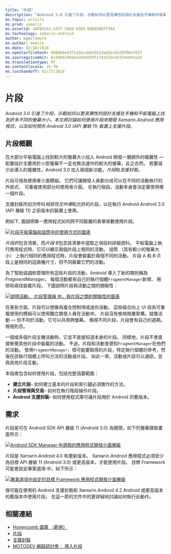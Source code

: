 ```yaml
---
title: "片段"
description: "Android 3.0 引進了片段，示範如何以更具彈性的設計支援在手機和平板電腦上找到許多不同的螢幕大小。 本文將討論如何使用片段來開發 Xamarin.Android 應用程式，以及如何預先 Android 3.0 (API 層級 11) 裝置上支援片段。"
ms.topic: article
ms.prod: xamarin
ms.assetid: 1AFB4242-A337-F8E0-83D9-B8D850D7F384
ms.technology: xamarin-android
author: mgmclemore
ms.author: mamcle
ms.date: 02/16/2018
ms.openlocfilehash: 0486b9e4371a1bcab02921da42bcb929f00a782f
ms.sourcegitcommit: 6cd40d190abe38edd50fc74331be15324a845a28
ms.translationtype: MT
ms.contentlocale: zh-TW
ms.lasthandoff: 02/27/2018
---
```

# <a name="fragments"></a>片段

_Android 3.0 引進了片段，示範如何以更具彈性的設計支援在手機和平板電腦上找到許多不同的螢幕大小。本文將討論如何使用片段來開發 Xamarin.Android 應用程式，以及如何預先 Android 3.0 (API 層級 11) 裝置上支援片段。_

## <a name="fragments-overview"></a>片段概觀

在大部分平板電腦上找到較大的螢幕大小加入 Android 開發一層額外的複雜性 — 配置設計主要用於小型螢幕不一定也無法運作的較大的螢幕，反之亦然。 若要減少此導入的複雜性，Android 3.0 加入兩個新功能，*片段*和*支援封裝*。

片段可視為使用者介面模組。 它們可讓開發人員劃分成可以在不同的活動執行的外掛式、 可重複使用部分的使用者介面。 在執行階段，活動本身會決定要使用哪一個片段。

支援封裝所初次呼叫*相容性文件庫*和允許的片段，以在執行 Android Android 3.0 (API 層級 11) 之前版本的裝置上使用。

例如下, 圖說明單一應用程式如何跨不同裝置的表單係數使用片段。

[![片段平板電腦和話筒中的使用方式的圖表](images/00.png)](images/00.png)

*片段的*包含清單，而*片段 B*包含該清單中選取之項目的詳細資料。 平板電腦上執行應用程式時，它可以顯示兩個片段上相同的活動。 話筒 （具有較小的螢幕大小） 上執行相同的應用程式時，片段會裝載於兩個不同的活動。 片段 A 和 B 片段上是相同的這兩種尺寸，但不同裝載它們的活動。

為了幫助協調和管理所有這些片段的活動，Android 導入了新的類別稱為*FragmentManager*。 每個活動都有自己的執行個體`FragmentManager`新增、 刪除和尋找裝載片段。 下圖說明片段與活動之間的關聯性：

[![說明活動、 片段管理員 中，與片段之間的關聯性的圖表](images/01.png)](images/01.png)

在某些方面，片段可以想像為複合控制項或迷你活動。 這些組合向上 UI 段為可重複使用的模組可以使用獨立開發人員在活動中。 片段沒有檢視階層架構，就像活動 — 但不同於活動，它可以共用跨螢幕。 檢視不同片段，片段會有自己的週期。檢視則否。

一個或多個片段主機活動時，它並不直接知道本身的片段。 同樣地，片段不會直接察覺其他片段中裝載的活動。 不過，片段和活動會感知`FragmentManager`在他們的活動。 使用`FragmentManager`，很可能要取得的片段，特定執行個體的參考，然後在該執行個體上呼叫方法的活動或片段。 如此一來，活動或片段可以通訊，並與其他片段互動。

本指南包含如何使用片段，包括完整涵蓋範圍：

-   **建立片段**– 如何建立基本的片段和索引鍵必須實作的方法。
-   **片段管理與交易**– 如何在執行階段操作片段。
-   **Android 支援封裝**– 如何使用程式庫可讓片段用於 Android 的舊版本。


## <a name="requirements"></a>需求

片段是可在 Android SDK API 層級 11 (Android 3.0) 為開頭，如下列螢幕擷取畫面所示：

[![Android SDK Manager 中選取的應用程式開發介面層級](images/02.png)](images/02.png)

片段是 Xamarin.Android 4.0 和更新版本。 Xamarin.Android 應用程式必須至少為目標 API 層級 11 (Android 3.0) 或更高版本，才能使用片段。 目標 Framework 可能會設定專案選項 中，如下所示：

[![專案選項中設定的目標 Framework 應用程式開發介面層級](images/03.png)](images/03.png)

很可能在使用的 Android 支援封裝和 Xamarin.Android 4.2 Android 或更高版本的舊版本中使用片段。 在這一節的文件中的更詳細地討論如何執行此動作。


## <a name="related-links"></a>相關連結

- [Honeycomb 圖庫 （範例）](https://developer.xamarin.com/samples/monodroid/HoneycombGallery)
- [片段](http://developer.android.com/guide/topics/fundamentals/fragments.html)
- [支援封裝](http://developer.android.com/sdk/compatibility-library.html)
- [MOTODEV 網路研討會： 導入片段](http://motodev.adobeconnect.com/p9h1aqk3ttn/)
